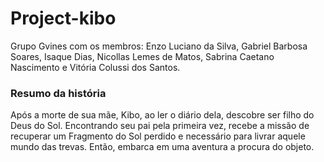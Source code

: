 # Project-kibo
Grupo Gvines com os membros: Enzo Luciano da Silva, Gabriel Barbosa Soares, Isaque Dias, Nicollas Lemes de Matos, Sabrina Caetano Nascimento e Vitória Colussi dos Santos.

<h3>Resumo da história</h3>
<P>Após a morte de sua mãe, Kibo, ao ler o diário dela, descobre ser filho do Deus do Sol. Encontrando seu pai pela primeira vez, recebe a missão de recuperar um Fragmento do Sol perdido e necessário para livrar aquele mundo das trevas. Então, embarca em uma aventura a procura do objeto.</P>

